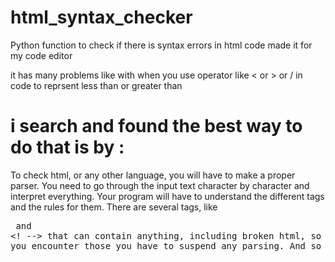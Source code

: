 # html_syntax_checker
Python function to check if there is syntax errors in html code made it for my code editor

it has many problems like with when you use operator like < or > or / in code 
to reprsent less than or greater than 

# i search and found the best way to do that is by :
To check html, or any other language, you will have to make a proper parser. You need to go through the input text character by character and interpret everything. Your program will have to understand the different tags and the rules for them. There are several tags, like <pre> and <! --> that can contain anything, including broken html, so when you encounter those you have to suspend any parsing. And so on.
